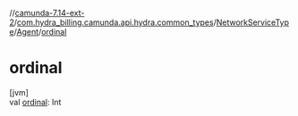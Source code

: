 //[camunda-7.14-ext-2](../../../../index.md)/[com.hydra_billing.camunda.api.hydra.common_types](../../index.md)/[NetworkServiceType](../index.md)/[Agent](index.md)/[ordinal](ordinal.md)

# ordinal

[jvm]\
val [ordinal](ordinal.md): Int
